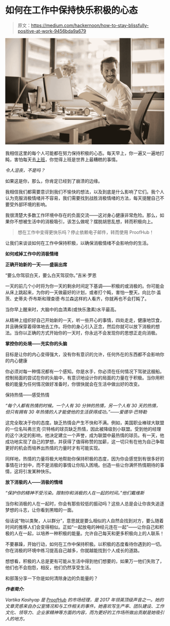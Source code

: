 # 如何在工作中保持快乐积极的心态

> 原文：<https://medium.com/hackernoon/how-to-stay-blissfully-positive-at-work-9456bda9a679>

![](img/e32fec676bdabdb8a6fdbe1eadd221c9.png)

我相信这里的每个人可能都在努力保持积极的心态。每天早上，你一遍又一遍地打盹，害怕每天去[上班](https://hackernoon.com/tagged/work)，你觉得上班是世界上最糟糕的事情。

*令人沮丧，不是吗？*

如果这是你，那么，你肯定已经到了崩溃的边缘。

我相信我们都需要意识到我们不愉快的想法，以及到底是什么影响了它们。我个人认为克服消极情绪并不容易，我们需要找到战胜消极情绪的方法，每天提醒自己不要受外部环境的影响。

我很清楚大多数工作环境中存在的负面交流――这对身心健康非常危险。那么，如果你不想被生活中的消极吸引，该怎么做呢？摆脱胡思乱想，转而积极向上。

> 想在工作中变得更快乐吗？停止依赖电子邮件，转而使用 ProofHub！

让我们来谈谈如何在工作中保持积极，以确保消极情绪不会影响你的生活。

**如何戒掉工作中的消极情绪**

**正确开始新的一天——盛装出席**

“要么你驾驭白天，要么白天驾驭你。”吉米·罗恩

一天的前几个小时将为你一天的剩余时间定下基调——积极的或消极的。你可能会从床上跳起来，为你的一天做最好的计划，或者打个盹，害怕一整天。向比尔·盖茨、史蒂夫·乔布斯和理查德·布兰森这样的人看齐，你就再也不会打盹了。

当你早上醒来时，大脑中的血清素(或快乐激素)水平最高。

从精神上组织好自己开始新的一天，听一些开心的事情，四处走走，健康地饮食，并且确保穿着得体地去工作。将你的身心引入正念，然后你就可以放下消极的想法。当你以正确的方式开始你的一天时，你永远不会发现你的思想正走向消极。

**掌控你的处境——充实你的头脑**

目标是让你的内心变得强大，没有你有意识的允许，任何外在的东西都不会影响你的内心健康

你必须对每一种情况都有一个感知。你是水手，你必须在任何情况下驾驶这艘船。控制局面的尝试在你的头脑中，有意识地设计你的局面的力量在于积极。当你用积极的能量为任何情况做好准备时，你很快就会在生活中做出好的改变。

保持热情——感受热情

*“每个人都有热情的时候。一个人有 30 分钟的热情，另一个人有 30 天的热情，但只有拥有 30 年热情的人才能使他的生活获得成功。”——爱德华·巴特勒*

这完全取决于你的态度。缺乏热情会产生不快和不满。例如，美国职业棒球大联盟的一位名叫弗兰克·贝特格的球员缺乏热情，因此被降级到小联盟。受到他的经理的这个决定的影响，他决定建立一个声誉，成为联盟中最热情的球员。有一天，他成功地实现了自己的梦想，并获得了值得称赞的加薪，这一切只有在他为自己争取更好的机会而培养出热情的力量时才有可能实现。

同样地，热情的力量将极大地帮助你保持积极的态度，因为你会感觉到有很多好的事情在计划中，而不是消极的事情让你陷入困境。创造一些让你满怀热情期待的事情，这将引发某种快乐。

**放下消极的人——消极的情绪**

*“保护你的精神不受污染。限制你和消极的人在一起的时间。”他们戴维斯*

当你和消极的人在一起时，你会有那些较低的振动吗？这些人总是会让你丧失追逐梦想的斗志，让你看到黑暗的一面。

俗话说“物以类聚，人以群分”，意思就是要么相似的人自然会找到对方，要么随着时间的推移人们会变得相似。正如“一起放电的神经元连在一起”――让你自己和积极的人在一起，以培养一种积极的能量。允许自己每天和更多积极向上的人联系！

不要暴躁，开始行动，如何在工作中保持积极。以积极的态度看待你遇到的一切。你在消极的环境中练习提高自己越多，你就越能找到个人成长的道路。

想想看，积极的人总是更有可能从生活中得到他们想要的，如果万一他们失败了，他们也不会抱怨，相反，他们仍然享受生活。

和部落分享一下你是如何清除身边的负能量的？

***作者简介:***

*Vartika Kashyap 是* [*ProofHub*](https://www.proofhub.com/#utm_source=Medium&utm_medium=Referral&utm_campaign=Work%20Culture&utm_content=How%20to%20Stay%20Blissfully%20Positive%20at%C2%A0Work) *的市场经理，是 2017 年领英顶级声音之一。她的文章灵感来自办公室情况和与工作相关的事件。她喜欢写生产率、团队建设、工作文化、领导力、企业家精神等方面的内容，而为更好的工作场所做出贡献是她吸引人的地方。*
